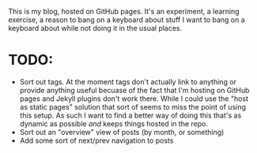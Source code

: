 This is my blog, hosted on GitHub pages. It's an experiment, a learning
exercise, a reason to bang on a keyboard about stuff I want to bang on a
keyboard about while not doing it in the usual places.

# TODO:

- Sort out tags.
  At the moment tags don't actually link to anything or provide anything
  useful becuase of the fact that I'm hosting on GitHub pages and
  Jekyll plugins don't work there. While I could use the "host as static
  pages" solution that sort of seems to miss the point of using this setup.
  As such I want to find a better way of doing this that's as dynamic as
  possible *and* keeps things hosted in the repo.
- Sort out an "overview" view of posts (by month, or something)
- Add some sort of next/prev navigation to posts
